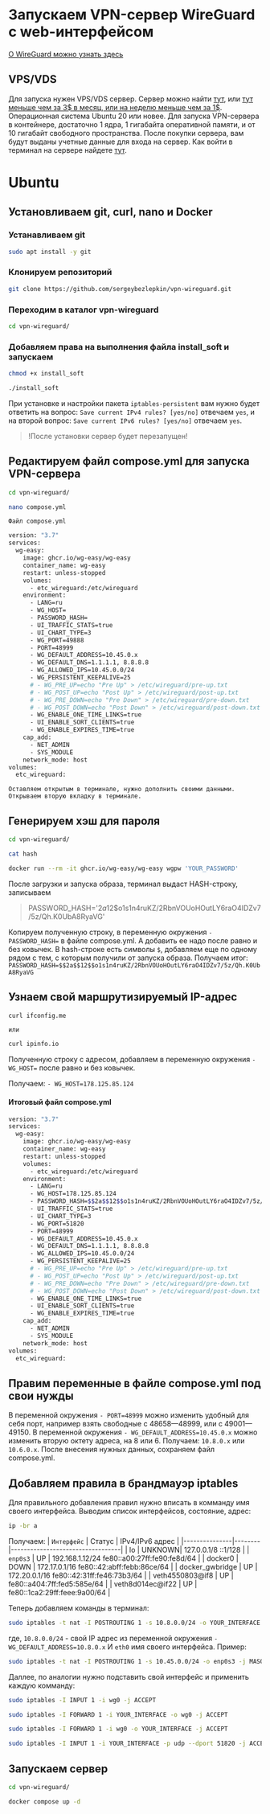 # Запускаем VPN-сервер WireGuard c web-интерфейсом

[О WireGuard можно узнать здесь ](https://goo.su/xKp8kj)

## VPS/VDS

Для запуска нужен VPS/VDS сервер. Сервер можно найти [тут](https://goo.su/IsDeUO), или [тут меньше чем за 3$ в месяц, или на неделю меньше чем за 1$](https://vdska.ru/#vds_calc). Операционная система Ubuntu 20 или новее. Для запуска VPN-сервера в контейнере, достаточно 1 ядра, 1 гигабайта оперативной памяти, и от 10 гигабайт свободного пространства. После покупки сервера, вам будут выданы учетные данные для входа на сервер. Как войти в терминал на сервере найдете [тут](https://goo.su/BBH9F).

# Ubuntu

## Установливаем git, curl, nano и Docker

### Устанавливаем git

```sh
sudo apt install -y git
```
### Клонируем репозиторий
```sh
git clone https://github.com/sergeybezlepkin/vpn-wireguard.git
```
### Переходим в каталог vpn-wireguard
```sh
cd vpn-wireguard/
```
### Добавляем права на выполнения файла install_soft и запускаем
```sh
chmod +x install_soft
```
```sh
./install_soft
```

При установке и настройки пакета `iptables-persistent` вам нужно будет ответить на вопрос: `Save current IPv4 rules? [yes/no]` отвечаем `yes`, и на второй вопрос: `Save current IPv6 rules? [yes/no]` отвечаем `yes`.

> !После установки cервер будет перезапущен!

## Редактируем файл compose.yml для запуска VPN-сервера
```sh
cd vpn-wireguard/
```
```sh
nano compose.yml
```

`Файл compose.yml`

```sh
version: "3.7"
services:
  wg-easy:
    image: ghcr.io/wg-easy/wg-easy
    container_name: wg-easy
    restart: unless-stopped
    volumes:
      - etc_wireguard:/etc/wireguard
    environment:
      - LANG=ru
      - WG_HOST=
      - PASSWORD_HASH=
      - UI_TRAFFIC_STATS=true
      - UI_CHART_TYPE=3
      - WG_PORT=49888
      - PORT=48999
      - WG_DEFAULT_ADDRESS=10.45.0.x
      - WG_DEFAULT_DNS=1.1.1.1, 8.8.8.8
      - WG_ALLOWED_IPS=10.45.0.0/24
      - WG_PERSISTENT_KEEPALIVE=25
      # - WG_PRE_UP=echo "Pre Up" > /etc/wireguard/pre-up.txt
      # - WG_POST_UP=echo "Post Up" > /etc/wireguard/post-up.txt
      # - WG_PRE_DOWN=echo "Pre Down" > /etc/wireguard/pre-down.txt
      # - WG_POST_DOWN=echo "Post Down" > /etc/wireguard/post-down.txt
      - WG_ENABLE_ONE_TIME_LINKS=true
      - UI_ENABLE_SORT_CLIENTS=true
      - WG_ENABLE_EXPIRES_TIME=true
    cap_add:
      - NET_ADMIN
      - SYS_MODULE
    network_mode: host
volumes:
  etc_wireguard:
```

`Оставляем открытым в терминале, нужно дополнить своими данными. Открываем вторую вкладку в терминале.`

## Генерируем хэш для пароля

```sh
cd vpn-wireguard/
```
```sh
cat hash
```
```sh
docker run --rm -it ghcr.io/wg-easy/wg-easy wgpw 'YOUR_PASSWORD'
```
После загрузки и запуска образа, терминал выдаст HASH-строку, записываем 
> PASSWORD_HASH='$2a$12$o1s1n4ruKZ/2RbnVOUoHOutLY6raO4IDZv7/5z/Qh.K0UbA8RyaVG'

Копируем полученную строку, в переменную окружения `- PASSWORD_HASH=` в файле compose.yml. А добавить ее надо после равно и без ковычек. В hash-строке есть символы `$`, добавляем еще по одному рядом с тем, с которым получили от запуска образа.
Получаем итог: `PASSWORD_HASH=$$2a$$12$$o1s1n4ruKZ/2RbnVOUoHOutLY6raO4IDZv7/5z/Qh.K0UbA8RyaVG`

## Узнаем свой маршрутизируемый IP-адрес

```sh
curl ifconfig.me
```
`или`
```sh
curl ipinfo.io
```

Полученную строку с адресом, добавляем в переменную окружения `- WG_HOST=` после равно и без ковычек. 

Получаем: `- WG_HOST=178.125.85.124` 

#### Итоговый файл compose.yml
```sh
version: "3.7"
services:
  wg-easy:
    image: ghcr.io/wg-easy/wg-easy
    container_name: wg-easy
    restart: unless-stopped
    volumes:
      - etc_wireguard:/etc/wireguard
    environment:
      - LANG=ru
      - WG_HOST=178.125.85.124
      - PASSWORD_HASH=$$2a$$12$$o1s1n4ruKZ/2RbnVOUoHOutLY6raO4IDZv7/5z/Qh.K0UbA8RyaVG
      - UI_TRAFFIC_STATS=true
      - UI_CHART_TYPE=3
      - WG_PORT=51820
      - PORT=48999
      - WG_DEFAULT_ADDRESS=10.45.0.x
      - WG_DEFAULT_DNS=1.1.1.1, 8.8.8.8
      - WG_ALLOWED_IPS=10.45.0.0/24
      - WG_PERSISTENT_KEEPALIVE=25
      # - WG_PRE_UP=echo "Pre Up" > /etc/wireguard/pre-up.txt
      # - WG_POST_UP=echo "Post Up" > /etc/wireguard/post-up.txt
      # - WG_PRE_DOWN=echo "Pre Down" > /etc/wireguard/pre-down.txt
      # - WG_POST_DOWN=echo "Post Down" > /etc/wireguard/post-down.txt
      - WG_ENABLE_ONE_TIME_LINKS=true
      - UI_ENABLE_SORT_CLIENTS=true
      - WG_ENABLE_EXPIRES_TIME=true
    cap_add:
      - NET_ADMIN
      - SYS_MODULE
    network_mode: host
volumes:
  etc_wireguard:
```

## Правим переменные в файле compose.yml под свои нужды

В переменной окружения `- PORT=48999` можно изменить удобный для себя порт, например взять свободные с 48658—48999, или с 49001—49150. 
В переменной окружения `- WG_DEFAULT_ADDRESS=10.45.0.x` можно изменить вторую октету адреса, на 8 или 6. Получаем: `10.8.0.x` или `10.6.0.x`. После внесения нужных данных, сохраняем файл compose.yml.

## Добавляем правила в брандмауэр iptables

Для правильного добавления правил нужно вписать в комманду имя своего интерфейса.
Выводим список интерфейсов, состояние, адрес:
```sh
ip -br a
```
Получаем:
| `Интерфейс`     | Статус | IPv4/IPv6 адрес                 |
|---------------|--------|----------------------------------|
| lo            | UNKNOWN| 127.0.0.1/8 ::1/128               |
| `enp0s3`        | UP     | 192.168.1.12/24 fe80::a00:27ff:fe90:fe8d/64 |
| docker0       | DOWN   | 172.17.0.1/16 fe80::42:abff:febb:86ce/64 |
| docker_gwbridge | UP   | 172.20.0.1/16 fe80::42:31ff:fe46:73b3/64 |
| veth4550803@if8 | UP   | fe80::a404:7ff:fed5:585e/64      |
| veth8d014ec@if22 | UP | fe80::1ca2:29ff:feee:9a00/64      |

Теперь добавляем команды в терминал: 
```sh
sudo iptables -t nat -I POSTROUTING 1 -s 10.8.0.0/24 -o YOUR_INTERFACE -j MASQUERADE
```
где, `10.8.0.0/24` - свой IP адрес из переменной окружения `- WG_DEFAULT_ADDRESS=10.8.0.x` И `eth0` имя своего интерфейса.
Пример:
```sh
sudo iptables -t nat -I POSTROUTING 1 -s 10.45.0.0/24 -o enp0s3 -j MASQUERADE
```
Даллее, по аналогии нужно подставить свой интерфейс и применить каждую комманду:

```sh
sudo iptables -I INPUT 1 -i wg0 -j ACCEPT
```
```sh
sudo iptables -I FORWARD 1 -i YOUR_INTERFACE -o wg0 -j ACCEPT
```
```sh
sudo iptables -I FORWARD 1 -i wg0 -o YOUR_INTERFACE -j ACCEPT
```
```sh
sudo iptables -I INPUT 1 -i YOUR_INTERFACE -p udp --dport 51820 -j ACCEPT
```

## Запускаем сервер

```sh
cd vpn-wireguard/
```
```sh
docker compose up -d 
```

